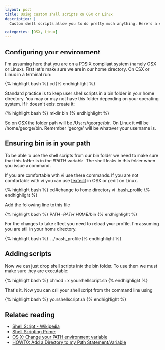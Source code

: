 ```yaml
--- 
layout: post
title: Using custom shell scripts on OSX or Linux
description: |
  Custom shell scripts allow you to do pretty much anything. Here's a short tutorial on how to set up either OSX or Linux so you can use custom shell scripts on your system.

categories: [OSX, Linux]
---
```

## Configuring your environment

I'm assuming here that you are on a POSIX compliant system (namely OSX or Linux). First let's make sure we are in our home directory. On OSX or Linux in a terminal run:  

{% highlight bash %} cd {% endhighlight %} 

Standard practice is to keep user shell scripts in a bin folder in your home directory. You may or may not have this folder depending on your operating system. If it doesn't exist create it: 

{% highlight bash %} mkdir bin {% endhighlight %} 

So on OSX the folder path will be /Users/george/bin. On Linux it will be /home/george/bin. Remember 'george' will be whatever your username is.

## Ensuring bin is in your path

To be able to use the shell scripts from our bin folder we need to make sure that this folder is in the $PATH variable. The shell looks in this folder when you issue a command.

If you are comfortable with vi use these commands. If you are not comfortable with vi you can use [textedit][1] in OSX or gedit on Linux. 

{% highlight bash %} cd #change to home directory 
vi .bash_profile {% endhighlight %} 

Add the following line to this file 

{% highlight bash %} PATH=$PATH:$HOME/bin {% endhighlight %} 

For the changes to take effect you need to reload your profile. I'm assuming you are still in your home directory. 

{% highlight bash %} . ./.bash_profile {% endhighlight %} 

## Adding scripts

Now we can just drop shell scripts into the bin folder. To use them we must make sure they are executable: 

{% highlight bash %} chmod +x yourshellscript.sh {% endhighlight %} 

That's it. Now you can call your shell script from the command line using 

{% highlight bash %} yourshellscript.sh {% endhighlight %} 

## Related reading

*   [Shell Script - Wikipedia][2]
*   [Shell Scripting Primer][3]
*   [OS X: Change your PATH environment variable][4]
*   [HOWTO: Add a Directory to my Path Statement/Variable][5]

 [1]: http://www.tech-recipes.com/rx/2618/os_x_easily_edit_hidden_configuration_files_with_textedit/
 [2]: http://en.wikipedia.org/wiki/Shell_script
 [3]: http://developer.apple.com/documentation/opensource/Conceptual/ShellScripting/index.html
 [4]: http://www.tech-recipes.com/rx/2621/os_x_change_path_environment_variable/
 [5]: http://www.everyjoe.com/newlinuxuser/howto-add-a-directory-to-my-path-statementvariable/

